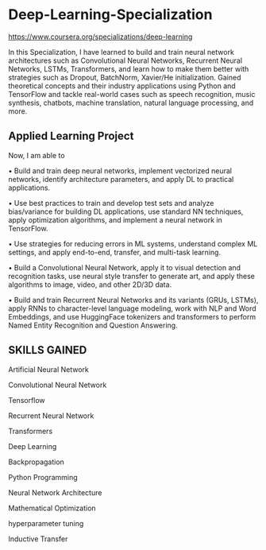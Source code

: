 # Deep-Learning-Specialization
https://www.coursera.org/specializations/deep-learning

In this Specialization, I have learned to build and train neural network architectures such as Convolutional Neural Networks, Recurrent Neural Networks, LSTMs, Transformers, and learn how to make them better with strategies such as Dropout, BatchNorm, Xavier/He initialization.
Gained theoretical concepts and their industry applications using Python and TensorFlow and tackle real-world cases such as speech recognition, music synthesis, chatbots, machine translation, natural language processing, and more.

## Applied Learning Project

Now, I am able to

• Build and train deep neural networks, implement vectorized neural networks, identify architecture parameters, and apply DL to practical applications.

• Use best practices to train and develop test sets and analyze bias/variance for building DL applications, use standard NN techniques, apply optimization algorithms, and implement a neural network in TensorFlow.

• Use strategies for reducing errors in ML systems, understand complex ML settings, and apply end-to-end, transfer, and multi-task learning.

• Build a Convolutional Neural Network, apply it to visual detection and recognition tasks, use neural style transfer to generate art, and apply these algorithms to image, video, and other 2D/3D data.

• Build and train Recurrent Neural Networks and its variants (GRUs, LSTMs), apply RNNs to character-level language modeling, work with NLP and Word Embeddings, and use 
HuggingFace tokenizers and transformers to perform Named Entity Recognition and Question Answering.

## SKILLS GAINED

Artificial Neural Network

Convolutional Neural Network

Tensorflow

Recurrent Neural Network

Transformers

Deep Learning

Backpropagation

Python Programming

Neural Network Architecture

Mathematical Optimization

hyperparameter tuning

Inductive Transfer
